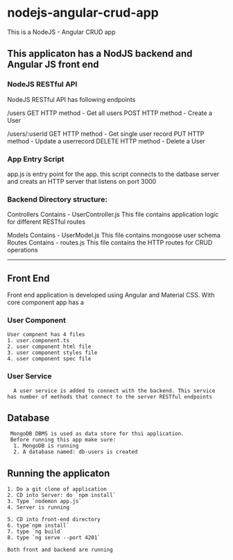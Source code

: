 # nodejs-angular-crud-app
This is a NodeJS - Angular CRUD app

## This applicaton has a NodJS backend and Angular JS front end

### NodeJS RESTful API

NodeJS RESTful API has following endpoints
  
  /users
    GET HTTP method - Get all users
    POST HTTP method - Create a User
    
 /users/:userId
  GET HTTP method - Get single user record
  PUT HTTP method - Update a userrecord
  DELETE HTTP method - Delete a User
 
 ### App Entry Script
  app.js is entry point for the app. this script connects to the datbase server and creats an HTTP server that listens on port 3000
  
 ### Backend Directory structure:
  Controllers
    Contains - UserController.js
    This file contains application logic for different RESTful routes
  
  Models
    Contains - UserModel.js
      This file contains mongoose user schema
  Routes 
    Contains - routes.js
    This file contains the HTTP routes for CRUD operations
  
  --------------------------------------------------------
  
  ## Front End
  
  Front end application is developed using Angular and Material CSS. With core component app has a 
  
  ### User Component
    User compnent has 4 files
    1. user.component.ts
    2. user component html file
    3. user component styles file
    4. user component spec file
    
   ### User Service
      A user service is added to connect with the backend. This service has number of methods that connect to the server RESTful endpoints
      
  
  ## Database
     MongoDB DBMS is used as data store for thsi application.
     Before running this app make sure:
      1. MongoDB is running
      2. A database named: db-users is created
      
   ## Running the applicaton
   
    1. Do a git clone of application
    2. CD into Server: do `npm install`
    3. Type `nodemon app.js`
    4. Server is running
    
    5. CD into front-end directory
    6. type`npm install`
    7. type `ng build`
    8. type `ng serve --port 4201`
    
    Both front and backend are running
    
    
      
  
  
